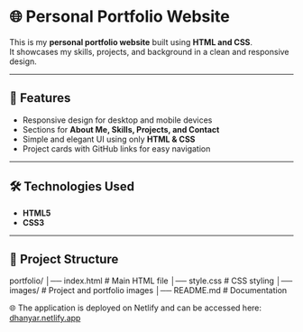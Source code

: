 # 🌐 Personal Portfolio Website

This is my **personal portfolio website** built using **HTML and CSS**.  
It showcases my skills, projects, and background in a clean and responsive design.  

---

## 🚀 Features
- Responsive design for desktop and mobile devices  
- Sections for **About Me, Skills, Projects, and Contact**  
- Simple and elegant UI using only **HTML & CSS**  
- Project cards with GitHub links for easy navigation  

---

## 🛠️ Technologies Used
- **HTML5**
- **CSS3**

---

## 📂 Project Structure
portfolio/
│── index.html # Main HTML file
│── style.css # CSS styling
│── images/ # Project and portfolio images
│── README.md # Documentation


🌐 The application is deployed on Netlify and can be accessed here: [dhanyar.netlify.app](https://dhanyar.netlify.app/)

